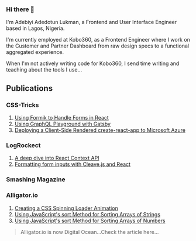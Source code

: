 ### Hi there 👋

I'm Adebiyi Adedotun Lukman, a Frontend and User Interface Engineer based in Lagos, Nigeria.

I'm currently employed at Kobo360, as a Frontend Engineer where I work on the Customer and Partner Dashboard from raw design specs to a functional aggregated experience.

When I'm not actively writing code for Kobo360, I send time writing and teaching about the tools I use...

## Publications

### CSS-Tricks

1. [Using Formik to Handle Forms in React ](https://css-tricks.com/using-formik-to-handle-forms-in-react/)
2. [Using GraphQL Playground with Gatsby ](https://css-tricks.com/using-graphql-playground-with-gatsby/)
3. [Deploying a Client-Side Rendered create-react-app to Microsoft Azure ](https://css-tricks.com/deploying-a-client-side-rendered-create-react-app-to-microsoft-azure/)

### LogRockect

1. [A deep dive into React Context API](https://blog.logrocket.com/a-deep-dive-into-react-context-api/)
2. [Formatting form inputs with Cleave.js and React](https://blog.logrocket.com/formatting-form-inputs-with-cleave-js-and-react/)

### Smashing Magazine

### Alligator.io

1. [Creating a CSS Spinning Loader Animation](https://alligator.io/css/css-spinning-loader-animation/)
2. [Using JavaScript's sort Method for Sorting Arrays of Strings](https://alligator.io/js/array-sort-strings/)
3. [Using JavaScript's sort Method for Sorting Arrays of Numbers](https://alligator.io/js/array-sort-numbers/)

> Alligator.io is now Digital Ocean...Check the article here...
